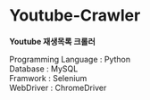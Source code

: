# Youtube-Crawler
**Youtube 재생목록 크롤러**  
  
Programming Language : Python  
Database : MySQL  
Framwork : Selenium  
WebDriver : ChromeDriver  

